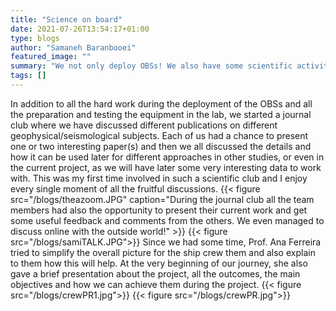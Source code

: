 ```yaml
---
title: "Science on board"
date: 2021-07-26T13:54:17+01:00
type: blogs
author: "Samaneh Baranbooei"
featured_image: ""
summary: "We not only deploy OBSs! We also have some scientific activity."
tags: []
---
```

In addition to all the hard work during the deployment of the OBSs and all the preparation and testing the equipment in the lab, we started a journal club where we have discussed different publications on different geophysical/seismological subjects. Each of us had a chance to present one or two interesting paper(s) and then we all discussed the details and how it can be used later for different approaches in other studies, or even in the current project, as we will have later some very interesting data to work with. This was my first time involved in such a scientific club and I enjoy every single moment of all the fruitful discussions.
{{< figure src="/blogs/theazoom.JPG" caption="During the journal club all the team members had also the opportunity to present their current work and get some useful feedback and comments from the others.  We even managed to discuss online with the outside world!" >}} 
{{< figure src="/blogs/samiTALK.JPG">}}
Since we had some time, Prof. Ana Ferreira tried to simplify the overall picture for the ship crew them and also explain to them how this will help. At the very beginning of our journey, she also gave a brief presentation about the project, all the outcomes, the main objectives and how we can achieve them during the project.
{{< figure src="/blogs/crewPR1.jpg">}}
{{< figure src="/blogs/crewPR.jpg">}}

